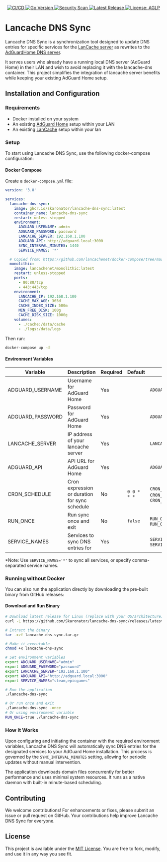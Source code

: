 <p align="center">
  <a href="https://github.com/Skaronator/lancache-dns-sync/actions/workflows/build.yml">
    <img src="https://img.shields.io/github/actions/workflow/status/Skaronator/lancache-dns-sync/build.yml?branch=main&label=CI%2FCD&logo=github" alt="CI/CD">
  </a>
  <a href="https://github.com/Skaronator/lancache-dns-sync/blob/main/go.mod">
    <img src="https://img.shields.io/github/go-mod/go-version/Skaronator/lancache-dns-sync?logo=go" alt="Go Version">
  </a>
  <a href="https://github.com/Skaronator/lancache-dns-sync/actions/workflows/codeql.yml">
    <img src="https://img.shields.io/github/actions/workflow/status/Skaronator/lancache-dns-sync/build.yml?branch=main&label=Security%20Scan" alt="Security Scan">
  </a>
  <a href="https://github.com/Skaronator/lancache-dns-sync/releases/latest">
    <img src="https://img.shields.io/github/v/release/Skaronator/lancache-dns-sync?sort=semver" alt="Latest Release">
  </a>
  <a href="https://github.com/Skaronator/lancache-dns-sync/blob/main/LICENSE">
    <img src="https://img.shields.io/badge/License-AGLP-yellow.svg" alt="License: AGLP">
  </a>
</p>

# Lancache DNS Sync

Lancache DNS Sync is a synchronization tool designed to update DNS entries for specific services for the [LanCache server](https://github.com/lancachenet/monolithic) as rewrites to the [AdGuardHome DNS server](https://github.com/AdguardTeam/AdGuardHome).

It serves users who already have a running local DNS server (AdGuard Home) in their LAN and wish to avoid replacing it with the lancache-dns container.
This project simplifies the integration of lancache server benefits while keeping your existing AdGuard Home setup.

## Installation and Configuration

### Requirements

- Docker installed on your system
- An existing [AdGuard Home](https://github.com/AdguardTeam/AdGuardHome) setup within your LAN
- An existing [LanCache](https://lancache.net) setup within your lan

### Setup

To start using Lancache DNS Sync, use the following docker-compose configuration:

#### Docker Compose

Create a `docker-compose.yml` file:

```yaml
version: '3.8'

services:
  lancache-dns-sync:
    image: ghcr.io/skaronator/lancache-dns-sync:latest
    container_name: lancache-dns-sync
    restart: unless-stopped
    environment:
      ADGUARD_USERNAME: admin
      ADGUARD_PASSWORD: password
      LANCACHE_SERVER: 192.168.1.100
      ADGUARD_API: http://adguard.local:3000
      SYNC_INTERVAL_MINUTES: 1440
      SERVICE_NAMES: '*'

  # Copied from: https://github.com/lancachenet/docker-compose/tree/master
  monolithic:
    image: lancachenet/monolithic:latest
    restart: unless-stopped
    ports:
      - 80:80/tcp
      - 443:443/tcp
    environment:
      LANCACHE_IP: 192.168.1.100
      CACHE_MAX_AGE: 365d
      CACHE_INDEX_SIZE: 500m
      MIN_FREE_DISK: 100g
      CACHE_DISK_SIZE: 1000g
    volumes:
      - ./cache:/data/cache
      - ./logs:/data/logs
```

Then run:
```bash
docker-compose up -d
```

#### Environment Variables

| Variable         | Description                                    | Required | Default     | Example                                                                      |
|------------------|------------------------------------------------|----------|-------------|------------------------------------------------------------------------------|
| ADGUARD_USERNAME | Username for AdGuard Home                      | Yes      |             | `ADGUARD_USERNAME=admin`                                                     |
| ADGUARD_PASSWORD | Password for AdGuard Home                      | Yes      |             | `ADGUARD_PASSWORD=admin`                                                     |
| LANCACHE_SERVER  | IP address of your lancache server             | Yes      |             | `LANCACHE_SERVER=192.168.1.1`                                                |
| ADGUARD_API      | API URL for AdGuard Home                       | Yes      |             | `ADGUARD_API=http://fw.home:8080`                                            |
| CRON_SCHEDULE    | Cron expression or duration for sync schedule  | No       | `0 0 * * *` | `CRON_SCHEDULE="0 * * * *"` or `CRON_SCHEDULE="1h"` or `CRON_SCHEDULE="30m"` |
| RUN_ONCE         | Run sync once and exit                         | No       | `false`     | `RUN_ONCE="true"` or `RUN_ONCE="1"` or `RUN_ONCE="yes"`                      |
| SERVICE_NAMES    | Services to sync DNS entries for               | Yes      |             | `SERVICE_NAMES='*'` or `SERVICE_NAMES='wsus,epicgames,steam'`                |

*Note: Use `SERVICE_NAMES='*'` to sync all services, or specify comma-separated service names.

### Running without Docker

You can also run the application directly by downloading the pre-built binary from GitHub releases:

#### Download and Run Binary

```bash
# Download latest release for Linux (replace with your OS/architecture)
curl -L https://github.com/Skaronator/lancache-dns-sync/releases/latest/download/lancache-dns-sync_Linux_x86_64.tar.gz -o lancache-dns-sync.tar.gz

# Extract the binary
tar -xzf lancache-dns-sync.tar.gz

# Make it executable
chmod +x lancache-dns-sync

# Set environment variables
export ADGUARD_USERNAME="admin"
export ADGUARD_PASSWORD="password"
export LANCACHE_SERVER="192.168.1.100"
export ADGUARD_API="http://adguard.local:3000"
export SERVICE_NAMES="steam,epicgames"

# Run the application
./lancache-dns-sync

# Or run once and exit
./lancache-dns-sync -once
# Or using environment variable
RUN_ONCE=true ./lancache-dns-sync
```

### How It Works

Upon configuring and initiating the container with the required environment variables, Lancache DNS Sync will automatically sync DNS entries for the designated services to your AdGuard Home installation. This process is governed by the `SYNC_INTERVAL_MINUTES` setting, allowing for periodic updates without manual intervention.

The application downloads domain files concurrently for better performance and uses minimal system resources. It runs as a native daemon with built-in minute-based scheduling.

## Contributing

We welcome contributions! For enhancements or fixes, please submit an issue or pull request on GitHub. Your contributions help improve Lancache DNS Sync for everyone.

## License

This project is available under the [MIT License](LICENSE). You are free to fork, modify, and use it in any way you see fit.
